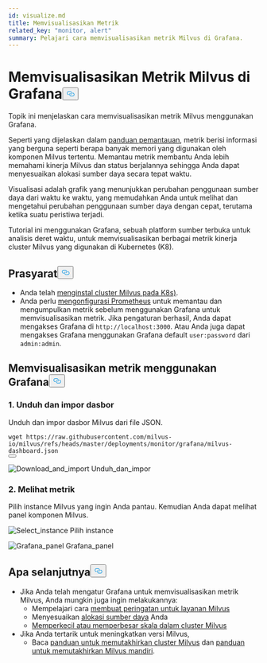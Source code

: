 ```yaml
---
id: visualize.md
title: Memvisualisasikan Metrik
related_key: "monitor, alert"
summary: Pelajari cara memvisualisasikan metrik Milvus di Grafana.
---
```


<h1 id="Visualize-Milvus-Metrics-in-Grafana" class="common-anchor-header">Memvisualisasikan Metrik Milvus di Grafana<button data-href="#Visualize-Milvus-Metrics-in-Grafana" class="anchor-icon" translate="no">
      <svg translate="no"
        aria-hidden="true"
        focusable="false"
        height="20"
        version="1.1"
        viewBox="0 0 16 16"
        width="16"
      >
        <path
          fill="#0092E4"
          fill-rule="evenodd"
          d="M4 9h1v1H4c-1.5 0-3-1.69-3-3.5S2.55 3 4 3h4c1.45 0 3 1.69 3 3.5 0 1.41-.91 2.72-2 3.25V8.59c.58-.45 1-1.27 1-2.09C10 5.22 8.98 4 8 4H4c-.98 0-2 1.22-2 2.5S3 9 4 9zm9-3h-1v1h1c1 0 2 1.22 2 2.5S13.98 12 13 12H9c-.98 0-2-1.22-2-2.5 0-.83.42-1.64 1-2.09V6.25c-1.09.53-2 1.84-2 3.25C6 11.31 7.55 13 9 13h4c1.45 0 3-1.69 3-3.5S14.5 6 13 6z"
        ></path>
      </svg>
    </button></h1><p>Topik ini menjelaskan cara memvisualisasikan metrik Milvus menggunakan Grafana.</p>
<p>Seperti yang dijelaskan dalam <a href="/docs/id/v2.5.x/monitor.md">panduan pemantauan</a>, metrik berisi informasi yang berguna seperti berapa banyak memori yang digunakan oleh komponen Milvus tertentu. Memantau metrik membantu Anda lebih memahami kinerja Milvus dan status berjalannya sehingga Anda dapat menyesuaikan alokasi sumber daya secara tepat waktu.</p>
<p>Visualisasi adalah grafik yang menunjukkan perubahan penggunaan sumber daya dari waktu ke waktu, yang memudahkan Anda untuk melihat dan mengetahui perubahan penggunaan sumber daya dengan cepat, terutama ketika suatu peristiwa terjadi.</p>
<p>Tutorial ini menggunakan Grafana, sebuah platform sumber terbuka untuk analisis deret waktu, untuk memvisualisasikan berbagai metrik kinerja cluster Milvus yang digunakan di Kubernetes (K8).</p>
<h2 id="Prerequisites" class="common-anchor-header">Prasyarat<button data-href="#Prerequisites" class="anchor-icon" translate="no">
      <svg translate="no"
        aria-hidden="true"
        focusable="false"
        height="20"
        version="1.1"
        viewBox="0 0 16 16"
        width="16"
      >
        <path
          fill="#0092E4"
          fill-rule="evenodd"
          d="M4 9h1v1H4c-1.5 0-3-1.69-3-3.5S2.55 3 4 3h4c1.45 0 3 1.69 3 3.5 0 1.41-.91 2.72-2 3.25V8.59c.58-.45 1-1.27 1-2.09C10 5.22 8.98 4 8 4H4c-.98 0-2 1.22-2 2.5S3 9 4 9zm9-3h-1v1h1c1 0 2 1.22 2 2.5S13.98 12 13 12H9c-.98 0-2-1.22-2-2.5 0-.83.42-1.64 1-2.09V6.25c-1.09.53-2 1.84-2 3.25C6 11.31 7.55 13 9 13h4c1.45 0 3-1.69 3-3.5S14.5 6 13 6z"
        ></path>
      </svg>
    </button></h2><ul>
<li>Anda telah <a href="/docs/id/v2.5.x/install_cluster-helm.md">menginstal cluster Milvus pada K8s)</a>.</li>
<li>Anda perlu <a href="/docs/id/v2.5.x/monitor.md">mengonfigurasi Prometheus</a> untuk memantau dan mengumpulkan metrik sebelum menggunakan Grafana untuk memvisualisasikan metrik. Jika pengaturan berhasil, Anda dapat mengakses Grafana di <code translate="no">http://localhost:3000</code>. Atau Anda juga dapat mengakses Grafana menggunakan Grafana default <code translate="no">user:password</code> dari <code translate="no">admin:admin</code>.</li>
</ul>
<h2 id="Visualize-metrics-using-Grafana" class="common-anchor-header">Memvisualisasikan metrik menggunakan Grafana<button data-href="#Visualize-metrics-using-Grafana" class="anchor-icon" translate="no">
      <svg translate="no"
        aria-hidden="true"
        focusable="false"
        height="20"
        version="1.1"
        viewBox="0 0 16 16"
        width="16"
      >
        <path
          fill="#0092E4"
          fill-rule="evenodd"
          d="M4 9h1v1H4c-1.5 0-3-1.69-3-3.5S2.55 3 4 3h4c1.45 0 3 1.69 3 3.5 0 1.41-.91 2.72-2 3.25V8.59c.58-.45 1-1.27 1-2.09C10 5.22 8.98 4 8 4H4c-.98 0-2 1.22-2 2.5S3 9 4 9zm9-3h-1v1h1c1 0 2 1.22 2 2.5S13.98 12 13 12H9c-.98 0-2-1.22-2-2.5 0-.83.42-1.64 1-2.09V6.25c-1.09.53-2 1.84-2 3.25C6 11.31 7.55 13 9 13h4c1.45 0 3-1.69 3-3.5S14.5 6 13 6z"
        ></path>
      </svg>
    </button></h2><h3 id="1-Download-and-import-dashboard" class="common-anchor-header">1. Unduh dan impor dasbor</h3><p>Unduh dan impor dasbor Milvus dari file JSON.</p>
<pre><code translate="no">wget <span class="hljs-attr">https</span>:<span class="hljs-comment">//raw.githubusercontent.com/milvus-io/milvus/refs/heads/master/deployments/monitor/grafana/milvus-dashboard.json</span>
<button class="copy-code-btn"></button></code></pre>
<p>
  
   <span class="img-wrapper"> <img translate="no" src="/docs/v2.5.x/assets/import_dashboard.png" alt="Download_and_import" class="doc-image" id="download_and_import" />
   </span> <span class="img-wrapper"> <span>Unduh_dan_impor</span> </span></p>
<h3 id="2-View-metrics" class="common-anchor-header">2. Melihat metrik</h3><p>Pilih instance Milvus yang ingin Anda pantau. Kemudian Anda dapat melihat panel komponen Milvus.</p>
<p>
  
   <span class="img-wrapper"> <img translate="no" src="/docs/v2.5.x/assets/grafana_select.png" alt="Select_instance" class="doc-image" id="select_instance" />
   </span> <span class="img-wrapper"> <span>Pilih instance</span> </span></p>
<p>
  
   <span class="img-wrapper"> <img translate="no" src="/docs/v2.5.x/assets/grafana_panel.png" alt="Grafana_panel" class="doc-image" id="grafana_panel" />
   </span> <span class="img-wrapper"> <span>Grafana_panel</span> </span></p>
<h2 id="Whats-next" class="common-anchor-header">Apa selanjutnya<button data-href="#Whats-next" class="anchor-icon" translate="no">
      <svg translate="no"
        aria-hidden="true"
        focusable="false"
        height="20"
        version="1.1"
        viewBox="0 0 16 16"
        width="16"
      >
        <path
          fill="#0092E4"
          fill-rule="evenodd"
          d="M4 9h1v1H4c-1.5 0-3-1.69-3-3.5S2.55 3 4 3h4c1.45 0 3 1.69 3 3.5 0 1.41-.91 2.72-2 3.25V8.59c.58-.45 1-1.27 1-2.09C10 5.22 8.98 4 8 4H4c-.98 0-2 1.22-2 2.5S3 9 4 9zm9-3h-1v1h1c1 0 2 1.22 2 2.5S13.98 12 13 12H9c-.98 0-2-1.22-2-2.5 0-.83.42-1.64 1-2.09V6.25c-1.09.53-2 1.84-2 3.25C6 11.31 7.55 13 9 13h4c1.45 0 3-1.69 3-3.5S14.5 6 13 6z"
        ></path>
      </svg>
    </button></h2><ul>
<li>Jika Anda telah mengatur Grafana untuk memvisualisasikan metrik Milvus, Anda mungkin juga ingin melakukannya:<ul>
<li>Mempelajari cara <a href="/docs/id/v2.5.x/alert.md">membuat peringatan untuk layanan Milvus</a></li>
<li>Menyesuaikan <a href="/docs/id/v2.5.x/allocate.md">alokasi sumber daya</a> Anda</li>
<li><a href="/docs/id/v2.5.x/scaleout.md">Memperkecil atau memperbesar skala dalam cluster Milvus</a></li>
</ul></li>
<li>Jika Anda tertarik untuk meningkatkan versi Milvus,<ul>
<li>Baca <a href="/docs/id/v2.5.x/upgrade_milvus_cluster-operator.md">panduan untuk memutakhirkan cluster Milvus</a> dan <a href="/docs/id/v2.5.x/upgrade_milvus_standalone-operator.md">panduan untuk memutakhirkan Milvus mandiri</a>.</li>
</ul></li>
</ul>
